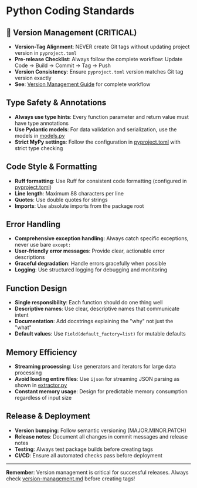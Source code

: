 # Python Coding Standards

## 🚨 **Version Management (CRITICAL)**
- **Version-Tag Alignment**: NEVER create Git tags without updating project version in `pyproject.toml`
- **Pre-release Checklist**: Always follow the complete workflow: Update Code → Build → Commit → Tag → Push
- **Version Consistency**: Ensure `pyproject.toml` version matches Git tag version exactly
- **See**: [Version Management Guide](version-management.md) for complete workflow

## Type Safety & Annotations
- **Always use type hints**: Every function parameter and return value must have type annotations
- **Use Pydantic models**: For data validation and serialization, use the models in [models.py](src/claude_conversation_extractor/models.py)
- **Strict MyPy settings**: Follow the configuration in [pyproject.toml](pyproject.toml) with strict type checking

## Code Style & Formatting
- **Ruff formatting**: Use Ruff for consistent code formatting (configured in [pyproject.toml](pyproject.toml))
- **Line length**: Maximum 88 characters per line
- **Quotes**: Use double quotes for strings
- **Imports**: Use absolute imports from the package root

## Error Handling
- **Comprehensive exception handling**: Always catch specific exceptions, never use bare `except:`
- **User-friendly error messages**: Provide clear, actionable error descriptions
- **Graceful degradation**: Handle errors gracefully when possible
- **Logging**: Use structured logging for debugging and monitoring

## Function Design
- **Single responsibility**: Each function should do one thing well
- **Descriptive names**: Use clear, descriptive names that communicate intent
- **Documentation**: Add docstrings explaining the "why" not just the "what"
- **Default values**: Use `Field(default_factory=list)` for mutable defaults

## Memory Efficiency
- **Streaming processing**: Use generators and iterators for large data processing
- **Avoid loading entire files**: Use `ijson` for streaming JSON parsing as shown in [extractor.py](src/claude_conversation_extractor/extractor.py)
- **Constant memory usage**: Design for predictable memory consumption regardless of input size

## Release & Deployment
- **Version bumping**: Follow semantic versioning (MAJOR.MINOR.PATCH)
- **Release notes**: Document all changes in commit messages and release notes
- **Testing**: Always test package builds before creating tags
- **CI/CD**: Ensure all automated checks pass before deployment

---

**Remember**: Version management is critical for successful releases. Always check [version-management.md](version-management.md) before creating tags!

